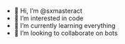 - 👋 Hi, I’m @sxmasteract
- 👀 I’m interested in code
- 🌱 I’m currently learning everything
- 💞️ I’m looking to collaborate on bots

<!---

--->
